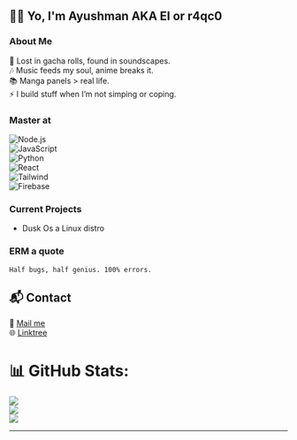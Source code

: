 ## 👋🏻 Yo, I'm Ayushman AKA **EI** or **r4qc0**

### About Me  
💫 Lost in gacha rolls, found in soundscapes.  
🎶 Music feeds my soul, anime breaks it.  
📚 Manga panels > real life.  
⚡ I build stuff when I’m not simping or coping.

### Master at  
![Node.js](https://img.shields.io/badge/-Node.js-339933?style=flat&logo=node.js&logoColor=white)  
![JavaScript](https://img.shields.io/badge/-JavaScript-black?style=flat&logo=javascript)  
![Python](https://img.shields.io/badge/-Python-3776AB?style=flat&logo=python)  
![React](https://img.shields.io/badge/-React-20232A?style=flat&logo=react)  
![Tailwind](https://img.shields.io/badge/-TailwindCSS-38B2AC?style=flat&logo=tailwind-css)  
![Firebase](https://img.shields.io/badge/-Firebase-FFCA28?style=flat&logo=firebase)

### Current Projects  
- Dusk Os a Linux distro

### ERM a quote  
`Half bugs, half genius. 100% errors.`
## 📬 Contact  
📧 [Mail me](mailto:ayushmanduttagg@gmail.com)  
🌐 [Linktree](https://linktr.ee/r4qc0)

# 📊 GitHub Stats:
![](https://github-readme-stats.vercel.app/api?username=wz0nx&theme=dark&hide_border=false&include_all_commits=false&count_private=false)<br/>
![](https://nirzak-streak-stats.vercel.app/?user=wz0nx&theme=dark&hide_border=false)<br/>
![](https://github-readme-stats.vercel.app/api/top-langs/?username=wz0nx&theme=dark&hide_border=false&include_all_commits=false&count_private=false&layout=compact)

---
